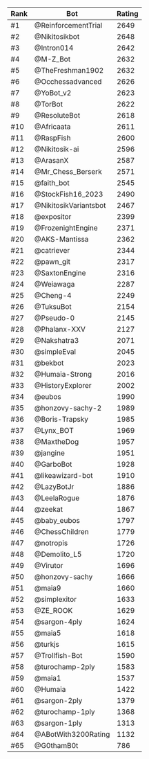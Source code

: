 Rank|Bot|Rating
---|---|---
#1|@ReinforcementTrial|2649
#2|@Nikitosikbot|2648
#3|@Intron014|2642
#4|@M-Z_Bot|2632
#5|@TheFreshman1902|2632
#6|@Occhessadvanced|2626
#7|@YoBot_v2|2623
#8|@TorBot|2622
#9|@ResoluteBot|2618
#10|@Africaata|2611
#11|@RaspFish|2600
#12|@Nikitosik-ai|2596
#13|@ArasanX|2587
#14|@Mr_Chess_Berserk|2571
#15|@faith_bot|2545
#16|@StockFish16_2023|2490
#17|@NikitosikVariantsbot|2467
#18|@expositor|2399
#19|@FrozenightEngine|2371
#20|@AKS-Mantissa|2362
#21|@catriever|2344
#22|@pawn_git|2317
#23|@SaxtonEngine|2316
#24|@Weiawaga|2287
#25|@Cheng-4|2249
#26|@TuksuBot|2154
#27|@Pseudo-0|2145
#28|@Phalanx-XXV|2127
#29|@Nakshatra3|2071
#30|@simpleEval|2045
#31|@bekbot|2023
#32|@Humaia-Strong|2016
#33|@HistoryExplorer|2002
#34|@eubos|1990
#35|@honzovy-sachy-2|1989
#36|@Boris-Trapsky|1985
#37|@Lynx_BOT|1969
#38|@MaxtheDog|1957
#39|@jangine|1951
#40|@GarboBot|1928
#41|@likeawizard-bot|1910
#42|@LazyBotJr|1886
#43|@LeelaRogue|1876
#44|@zeekat|1867
#45|@baby_eubos|1797
#46|@ChessChildren|1779
#47|@notropis|1726
#48|@Demolito_L5|1720
#49|@Virutor|1696
#50|@honzovy-sachy|1666
#51|@maia9|1660
#52|@simplexitor|1633
#53|@ZE_ROOK|1629
#54|@sargon-4ply|1624
#55|@maia5|1618
#56|@turkjs|1615
#57|@Trollfish-Bot|1590
#58|@turochamp-2ply|1583
#59|@maia1|1537
#60|@Humaia|1422
#61|@sargon-2ply|1379
#62|@turochamp-1ply|1368
#63|@sargon-1ply|1313
#64|@ABotWith3200Rating|1132
#65|@G0thamB0t|786
